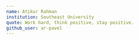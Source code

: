 ```yaml
---
name: Atikur Rahman
institution: Southeast University
quote: Work hard, think positive, stay positive.
github_user: ar-pavel
---
```

